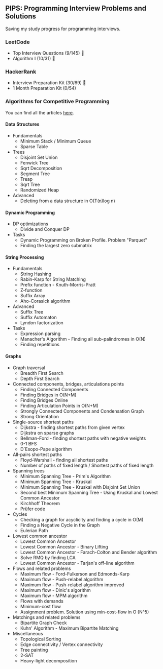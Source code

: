 ## PIPS: Programming Interview Problems and Solutions
Saving my study progress for programming interviews. 

### LeetCode
- Top Interview Questions (9/145) 🚧
- Algorithm I (10/31) 🚧
  
### HackerRank
- Interview Preparation Kit (30/69) 🚧
- 1 Month Preparation Kit (0/54)
  
### Algorithms for Competitive Programming
You can find all the articles [here](https://cp-algorithms.com/).
  
####  Data Structures
- Fundamentals
  - Minimum Stack / Minimum Queue
  - Sparse Table
- Trees
  - Disjoint Set Union
  - Fenwick Tree
  - Sqrt Decomposition
  - Segment Tree
  - Treap
  - Sqrt Tree
  - Randomized Heap
- Advanced
  - Deleting from a data structure in O(T(n)log n)

#### Dynamic Programming
- DP optimizations
  - Divide and Conquer DP
- Tasks
  - Dynamic Programming on Broken Profile. Problem "Parquet"
  - Finding the largest zero submatrix

#### String Processing
- Fundamentals
  - String Hashing
  - Rabin-Karp for String Matching
  - Prefix function - Knuth-Morris-Pratt
  - Z-function
  - Suffix Array
  - Aho-Corasick algorithm
- Advanced
  - Suffix Tree
  - Suffix Automaton
  - Lyndon factorization
- Tasks
  - Expression parsing
  - Manacher's Algorithm - Finding all sub-palindromes in O(N)
  - Finding repetitions

#### Graphs
- Graph traversal
  - Breadth First Search
  - Depth First Search
- Connected components, bridges, articulations points
  - Finding Connected Components
  - Finding Bridges in O(N+M)
  - Finding Bridges Online
  - Finding Articulation Points in O(N+M)
  - Strongly Connected Components and Condensation Graph
  - Strong Orientation
- Single-source shortest paths
  - Dijkstra - finding shortest paths from given vertex
  - Dijkstra on sparse graphs
  - Bellman-Ford - finding shortest paths with negative weights
  - 0-1 BFS
  - D´Esopo-Pape algorithm
- All-pairs shortest paths
  - Floyd-Warshall - finding all shortest paths
  - Number of paths of fixed length / Shortest paths of fixed length
- Spanning trees
  - Minimum Spanning Tree - Prim's Algorithm
  - Minimum Spanning Tree - Kruskal
  - Minimum Spanning Tree - Kruskal with Disjoint Set Union
  - Second best Minimum Spanning Tree - Using Kruskal and Lowest Common Ancestor
  - Kirchhoff Theorem
  - Prüfer code
- Cycles
  - Checking a graph for acyclicity and finding a cycle in O(M)
  - Finding a Negative Cycle in the Graph
  - Eulerian Path
- Lowest common ancestor
  - Lowest Common Ancestor
  - Lowest Common Ancestor - Binary Lifting
  - Lowest Common Ancestor - Farach-Colton and Bender algorithm
  - Solve RMQ by finding LCA
  - Lowest Common Ancestor - Tarjan's off-line algorithm
- Flows and related problems
  - Maximum flow - Ford-Fulkerson and Edmonds-Karp
  - Maximum flow - Push-relabel algorithm
  - Maximum flow - Push-relabel algorithm improved
  - Maximum flow - Dinic's algorithm
  - Maximum flow - MPM algorithm
  - Flows with demands
  - Minimum-cost flow
  - Assignment problem. Solution using min-cost-flow in O (N^5)
- Matchings and related problems
  - Bipartite Graph Check
  - Kuhn' Algorithm - Maximum Bipartite Matching
- Miscellaneous
  - Topological Sorting
  - Edge connectivity / Vertex connectivity
  - Tree painting
  - 2-SAT
  - Heavy-light decomposition
